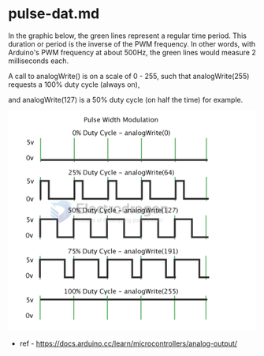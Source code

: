 
# pulse-dat.md


In the graphic below, the green lines represent a regular time period. This duration or period is the inverse of the PWM frequency. In other words, with Arduino's PWM frequency at about 500Hz, the green lines would measure 2 milliseconds each. 

A call to analogWrite() is on a scale of 0 - 255, such that analogWrite(255) requests a 100% duty cycle (always on), 

and analogWrite(127) is a 50% duty cycle (on half the time) for example.

![](2024-10-13-16-54-25.png)

- ref - https://docs.arduino.cc/learn/microcontrollers/analog-output/


